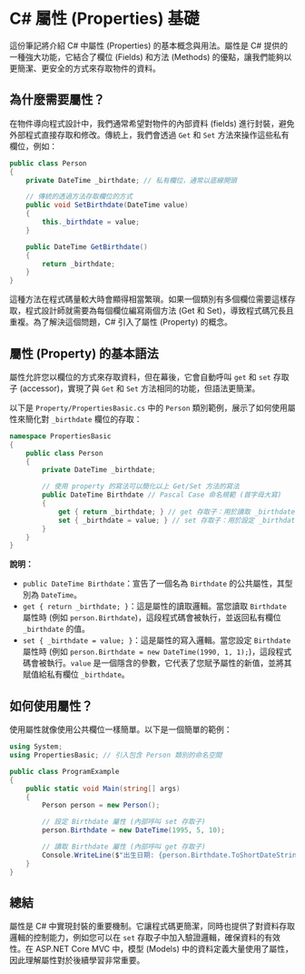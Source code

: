 # C# 屬性 (Properties) 基礎

這份筆記將介紹 C# 中屬性 (Properties) 的基本概念與用法。屬性是 C# 提供的一種強大功能，它結合了欄位 (Fields) 和方法 (Methods) 的優點，讓我們能夠以更簡潔、更安全的方式來存取物件的資料。

## 為什麼需要屬性？

在物件導向程式設計中，我們通常希望對物件的內部資料 (fields) 進行封裝，避免外部程式直接存取和修改。傳統上，我們會透過 `Get` 和 `Set` 方法來操作這些私有欄位，例如：

```csharp
public class Person
{
    private DateTime _birthdate; // 私有欄位，通常以底線開頭

    // 傳統的透過方法存取欄位的方式
    public void SetBirthdate(DateTime value)
    {
        this._birthdate = value;
    }

    public DateTime GetBirthdate()
    {
        return _birthdate;
    }
}
```

這種方法在程式碼量較大時會顯得相當繁瑣。如果一個類別有多個欄位需要這樣存取，程式設計師就需要為每個欄位編寫兩個方法 (Get 和 Set)，導致程式碼冗長且重複。為了解決這個問題，C# 引入了屬性 (Property) 的概念。

## 屬性 (Property) 的基本語法

屬性允許您以欄位的方式來存取資料，但在幕後，它會自動呼叫 `get` 和 `set` 存取子 (accessor)，實現了與 `Get` 和 `Set` 方法相同的功能，但語法更簡潔。

以下是 `Property/PropertiesBasic.cs` 中的 `Person` 類別範例，展示了如何使用屬性來簡化對 `_birthdate` 欄位的存取：

```csharp
namespace PropertiesBasic
{
    public class Person
    {
        private DateTime _birthdate;

        // 使用 property 的寫法可以簡化以上 Get/Set 方法的寫法
        public DateTime Birthdate // Pascal Case 命名規範 (首字母大寫)
        {
            get { return _birthdate; } // get 存取子：用於讀取 _birthdate 的值
            set { _birthdate = value; } // set 存取子：用於設定 _birthdate 的值，value 是隱含的傳入值
        }
    }
}
```

**說明：**
- `public DateTime Birthdate`：宣告了一個名為 `Birthdate` 的公共屬性，其型別為 `DateTime`。
- `get { return _birthdate; }`：這是屬性的讀取邏輯。當您讀取 `Birthdate` 屬性時 (例如 `person.Birthdate`)，這段程式碼會被執行，並返回私有欄位 `_birthdate` 的值。
- `set { _birthdate = value; }`：這是屬性的寫入邏輯。當您設定 `Birthdate` 屬性時 (例如 `person.Birthdate = new DateTime(1990, 1, 1);`)，這段程式碼會被執行。`value` 是一個隱含的參數，它代表了您賦予屬性的新值，並將其賦值給私有欄位 `_birthdate`。

## 如何使用屬性？

使用屬性就像使用公共欄位一樣簡單。以下是一個簡單的範例：

```csharp
using System;
using PropertiesBasic; // 引入包含 Person 類別的命名空間

public class ProgramExample
{
    public static void Main(string[] args)
    {
        Person person = new Person();

        // 設定 Birthdate 屬性 (內部呼叫 set 存取子)
        person.Birthdate = new DateTime(1995, 5, 10);

        // 讀取 Birthdate 屬性 (內部呼叫 get 存取子)
        Console.WriteLine($"出生日期: {person.Birthdate.ToShortDateString()}");
    }
}
```

## 總結

屬性是 C# 中實現封裝的重要機制。它讓程式碼更簡潔，同時也提供了對資料存取邏輯的控制能力，例如您可以在 `set` 存取子中加入驗證邏輯，確保資料的有效性。在 ASP.NET Core MVC 中，模型 (Models) 中的資料定義大量使用了屬性，因此理解屬性對於後續學習非常重要。
